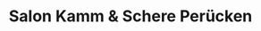 ---
title: "Salon Kamm & Schere Perücken"
url: /woerrstadt/salon-kamm-und-schere-peruecken/
shop: Friseur
---